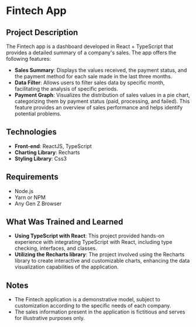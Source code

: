 
# Fintech App

## Project Description

The Fintech app is a dashboard developed in React + TypeScript that provides a detailed summary of a company's sales. The app offers the following features:

- **Sales Summary**: Displays the values received, the payment status, and the payment method for each sale made in the last three months.
- **Data Filter**: Allows users to filter sales data by specific month, facilitating the analysis of specific periods.
- **Payment Graph**: Visualizes the distribution of sales values in a pie chart, categorizing them by payment status (paid, processing, and failed). This feature provides an overview of sales performance and helps identify potential problems.

## Technologies

- **Front-end**: ReactJS, TypeScript
- **Charting Library**: Recharts
- **Styling Library**: Css3

## Requirements

- Node.js
- Yarn or NPM
- Any Gen Z Browser

## What Was Trained and Learned

- **Using TypeScript with React**: This project provided hands-on experience with integrating TypeScript with React, including type checking, interfaces, and classes.
- **Utilizing the Recharts library**: The project involved using the Recharts library to create interactive and customizable charts, enhancing the data visualization capabilities of the application.

## Notes

- The Fintech application is a demonstrative model, subject to customization according to the specific needs of each company.
- The sales information present in the application is fictitious and serves for illustrative purposes only.


 
